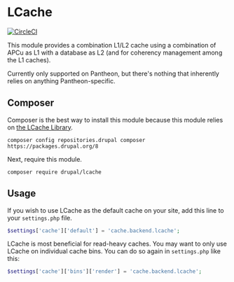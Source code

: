 # LCache

[![CircleCI](https://circleci.com/gh/lcache/drupal-8/tree/8.x-1.x.svg?style=svg)](https://circleci.com/gh/lcache/drupal-8/tree/8.x-1.x)


This module provides a combination L1/L2 cache using a combination
of APCu as L1 with a database as L2 (and for coherency management
among the L1 caches).

Currently only supported on Pantheon, but there's nothing that
inherently relies on anything Pantheon-specific.

## Composer

Composer is the best way to install this module because this module relies on [the LCache Library](https://github.com/lcache/lcache).

```
composer config repositories.drupal composer https://packages.drupal.org/8
```

Next, require this module.

```
composer require drupal/lcache
```

## Usage

If you wish to use LCache as the default cache on your site, add this line to your `settings.php` file.

```php
$settings['cache']['default'] = 'cache.backend.lcache';
```

LCache is most beneficial for read-heavy caches. You may want to only use LCache on individual cache bins. You can do so again in `settings.php` like this:

```php
$settings['cache']['bins']['render'] = 'cache.backend.lcache';
```
